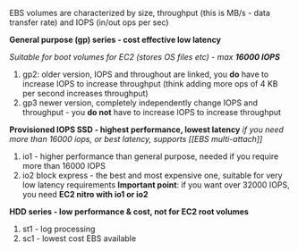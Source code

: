 EBS volumes are characterized by size, throughput (this is MB/s - data transfer rate) and IOPS (in/out ops per sec)

**General purpose (gp) series - cost effective low latency**

*Suitable for boot volumes for EC2 (stores OS files etc) - max **16000 IOPS***
1. gp2: older version, IOPS and throughout are linked, you **do** have to increase IOPS to increase throughput (think adding more ops of 4 KB per second increases throughput)
2. gp3 newer version, completely independently change IOPS and throughput - you **do not** have to increase IOPS to increase throughput

**Provisioned IOPS SSD - highest performance, lowest latency**
*if you need more than 16000 iops, or best latency, supports [[EBS multi-attach]]*
1. io1 - higher performance than general purpose, needed if you require more than 16000 IOPS 
2. io2 block express - the best and most expensive one, suitable for very low latency requirements
**Important point**: if you want over 32000 IOPS, you need **EC2 nitro with io1 or io2**

**HDD series - low performance & cost, not for EC2 root volumes**
1. st1 - log processing
2. sc1 - lowest cost EBS available 
